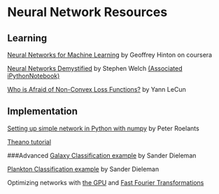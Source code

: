 Neural Network Resources
========================

Learning
--------
[Neural Networks for Machine Learning](https://class.coursera.org/neuralnets-2012-001/lecture) by Geoffrey Hinton on coursera

[Neural Networks Demystified](https://www.youtube.com/playlist?list=PL5t4_3NCwW7fgzk4FI3h1PdFxlHcyitxR) by Stephen Welch
[(Associated iPythonNotebook)](http://nbviewer.ipython.org/github/stephencwelch/Neural-Networks-Demysitifed/tree/master/)

[Who is Afraid of Non-Convex Loss Functions?](http://videolectures.net/eml07_lecun_wia/) by Yann LeCun


Implementation
--------------
[Setting up simple network in Python with numpy](http://peterroelants.github.io/posts/neural_network_implementation_part01/) by Peter Roelants

[Theano tutorial](http://deeplearning.net/software/theano/tutorial/index.html)

###Advanced
[Galaxy Classification example](http://benanne.github.io/2014/04/16/galaxy-zoo-code.html) by Sander Dieleman

[Plankton Classification example](http://benanne.github.io/2015/03/17/plankton.html) by Sander Dieleman

Optimizing networks with [the GPU](http://benanne.github.io/2014/04/03/faster-convolutions-in-theano.html) and [Fast Fourier Transformations](http://benanne.github.io/2014/05/12/fft-convolutions-in-theano.html)
